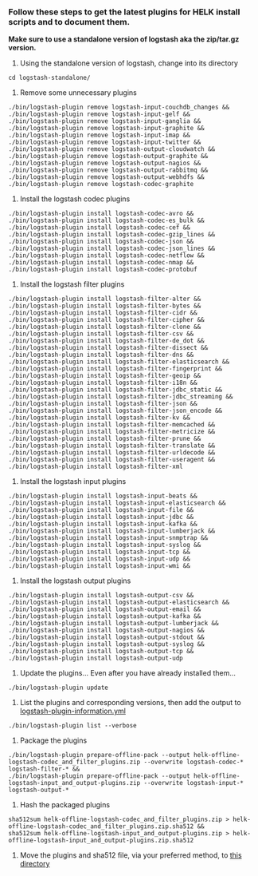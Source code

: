 ### Follow these steps to get the latest plugins for HELK install scripts and to document them.

**Make sure to use a standalone version of logstash aka the zip/tar.gz version.**

1) Using the standalone version of logstash, change into its directory  
```
cd logstash-standalone/
```

1) Remove some unnecessary plugins
```  
./bin/logstash-plugin remove logstash-input-couchdb_changes && 
./bin/logstash-plugin remove logstash-input-gelf && 
./bin/logstash-plugin remove logstash-input-ganglia && 
./bin/logstash-plugin remove logstash-input-graphite && 
./bin/logstash-plugin remove logstash-input-imap && 
./bin/logstash-plugin remove logstash-input-twitter && 
./bin/logstash-plugin remove logstash-output-cloudwatch && 
./bin/logstash-plugin remove logstash-output-graphite && 
./bin/logstash-plugin remove logstash-output-nagios && 
./bin/logstash-plugin remove logstash-output-rabbitmq && 
./bin/logstash-plugin remove logstash-output-webhdfs && 
./bin/logstash-plugin remove logstash-codec-graphite
```
1) Install the logstash codec plugins  
```
./bin/logstash-plugin install logstash-codec-avro && 
./bin/logstash-plugin install logstash-codec-es_bulk && 
./bin/logstash-plugin install logstash-codec-cef && 
./bin/logstash-plugin install logstash-codec-gzip_lines && 
./bin/logstash-plugin install logstash-codec-json && 
./bin/logstash-plugin install logstash-codec-json_lines && 
./bin/logstash-plugin install logstash-codec-netflow && 
./bin/logstash-plugin install logstash-codec-nmap && 
./bin/logstash-plugin install logstash-codec-protobuf
```

1) Install the logstash filter plugins  
```
./bin/logstash-plugin install logstash-filter-alter && 
./bin/logstash-plugin install logstash-filter-bytes && 
./bin/logstash-plugin install logstash-filter-cidr && 
./bin/logstash-plugin install logstash-filter-cipher && 
./bin/logstash-plugin install logstash-filter-clone && 
./bin/logstash-plugin install logstash-filter-csv && 
./bin/logstash-plugin install logstash-filter-de_dot && 
./bin/logstash-plugin install logstash-filter-dissect && 
./bin/logstash-plugin install logstash-filter-dns && 
./bin/logstash-plugin install logstash-filter-elasticsearch && 
./bin/logstash-plugin install logstash-filter-fingerprint && 
./bin/logstash-plugin install logstash-filter-geoip && 
./bin/logstash-plugin install logstash-filter-i18n && 
./bin/logstash-plugin install logstash-filter-jdbc_static && 
./bin/logstash-plugin install logstash-filter-jdbc_streaming && 
./bin/logstash-plugin install logstash-filter-json && 
./bin/logstash-plugin install logstash-filter-json_encode && 
./bin/logstash-plugin install logstash-filter-kv && 
./bin/logstash-plugin install logstash-filter-memcached && 
./bin/logstash-plugin install logstash-filter-metricize && 
./bin/logstash-plugin install logstash-filter-prune && 
./bin/logstash-plugin install logstash-filter-translate && 
./bin/logstash-plugin install logstash-filter-urldecode && 
./bin/logstash-plugin install logstash-filter-useragent && 
./bin/logstash-plugin install logstash-filter-xml
```

1) Install the logstash input plugins  
```
./bin/logstash-plugin install logstash-input-beats && 
./bin/logstash-plugin install logstash-input-elasticsearch && 
./bin/logstash-plugin install logstash-input-file && 
./bin/logstash-plugin install logstash-input-jdbc && 
./bin/logstash-plugin install logstash-input-kafka && 
./bin/logstash-plugin install logstash-input-lumberjack && 
./bin/logstash-plugin install logstash-input-snmptrap && 
./bin/logstash-plugin install logstash-input-syslog && 
./bin/logstash-plugin install logstash-input-tcp && 
./bin/logstash-plugin install logstash-input-udp && 
./bin/logstash-plugin install logstash-input-wmi && 
```

1) Install the logstash output plugins  
```
./bin/logstash-plugin install logstash-output-csv && 
./bin/logstash-plugin install logstash-output-elasticsearch && 
./bin/logstash-plugin install logstash-output-email && 
./bin/logstash-plugin install logstash-output-kafka && 
./bin/logstash-plugin install logstash-output-lumberjack && 
./bin/logstash-plugin install logstash-output-nagios && 
./bin/logstash-plugin install logstash-output-stdout && 
./bin/logstash-plugin install logstash-output-syslog && 
./bin/logstash-plugin install logstash-output-tcp && 
./bin/logstash-plugin install logstash-output-udp
```

1) Update the plugins... Even after you have already installed them...  
```
./bin/logstash-plugin update
```

1) List the plugins and corresponding versions, then add the output to [logstash-plugin-information.yml](logstash-plugin-information.yml)  
```
./bin/logstash-plugin list --verbose
```

1) Package the plugins  
```
./bin/logstash-plugin prepare-offline-pack --output helk-offline-logstash-codec_and_filter_plugins.zip --overwrite logstash-codec-* logstash-filter-* && 
./bin/logstash-plugin prepare-offline-pack --output helk-offline-logstash-input_and_output-plugins.zip --overwrite logstash-input-* logstash-output-*
```

1) Hash the packaged plugins  
```
sha512sum helk-offline-logstash-codec_and_filter_plugins.zip > helk-offline-logstash-codec_and_filter_plugins.zip.sha512 && 
sha512sum helk-offline-logstash-input_and_output-plugins.zip > helk-offline-logstash-input_and_output-plugins.zip.sha512
```

1) Move the plugins and sha512 file, via your preferred method, to [this directory](.)